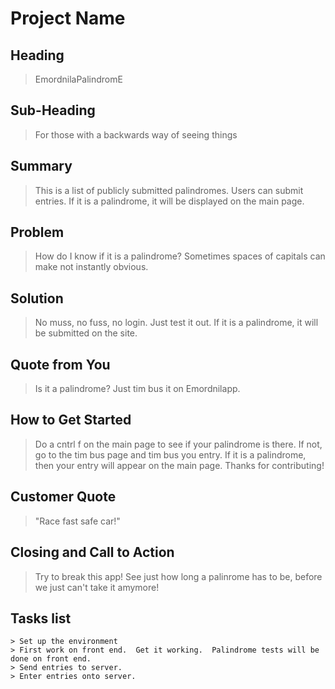 # Project Name #

<!-- 
> This material was originally posted [here](http://www.quora.com/What-is-Amazons-approach-to-product-development-and-product-management). It is reproduced here for posterities sake.

There is an approach called "working backwards" that is widely used at Amazon. They work backwards from the customer, rather than starting with an idea for a product and trying to bolt customers onto it. While working backwards can be applied to any specific product decision, using this approach is especially important when developing new products or features.

For new initiatives a product manager typically starts by writing an internal press release announcing the finished product. The target audience for the press release is the new/updated product's customers, which can be retail customers or internal users of a tool or technology. Internal press releases are centered around the customer problem, how current solutions (internal or external) fail, and how the new product will blow away existing solutions.

If the benefits listed don't sound very interesting or exciting to customers, then perhaps they're not (and shouldn't be built). Instead, the product manager should keep iterating on the press release until they've come up with benefits that actually sound like benefits. Iterating on a press release is a lot less expensive than iterating on the product itself (and quicker!).

If the press release is more than a page and a half, it is probably too long. Keep it simple. 3-4 sentences for most paragraphs. Cut out the fat. Don't make it into a spec. You can accompany the press release with a FAQ that answers all of the other business or execution questions so the press release can stay focused on what the customer gets. My rule of thumb is that if the press release is hard to write, then the product is probably going to suck. Keep working at it until the outline for each paragraph flows. 

Oh, and I also like to write press-releases in what I call "Oprah-speak" for mainstream consumer products. Imagine you're sitting on Oprah's couch and have just explained the product to her, and then you listen as she explains it to her audience. That's "Oprah-speak", not "Geek-speak".

Once the project moves into development, the press release can be used as a touchstone; a guiding light. The product team can ask themselves, "Are we building what is in the press release?" If they find they're spending time building things that aren't in the press release (overbuilding), they need to ask themselves why. This keeps product development focused on achieving the customer benefits and not building extraneous stuff that takes longer to build, takes resources to maintain, and doesn't provide real customer benefit (at least not enough to warrant inclusion in the press release).
 -->
 
## Heading ##
  > EmordnilaPalindromE

## Sub-Heading ##
  > For those with a backwards way of seeing things

## Summary ##
  > This is a list of publicly submitted palindromes.  Users can submit entries.  If it is a palindrome, it will be displayed on the main page.  

## Problem ##
  > How do I know if it is a palindrome?  Sometimes spaces of capitals can make not instantly obvious.   

## Solution ##
  > No muss, no fuss, no login.  Just test it out.  If it is a palindrome, it will be submitted on the site.  

## Quote from You ##
  > Is it a palindrome?  Just tim bus it on Emordnilapp. 

## How to Get Started ##
  > Do a cntrl f on the main page to see if your palindrome is there.  If not, go to the tim bus page and tim bus you entry.  If it is a palindrome, then your entry will appear on the main page.  Thanks for contributing!

## Customer Quote ##
  > "Race fast safe car!"

## Closing and Call to Action ##
  > Try to break this app!  See just how long a palinrome has to be, before we just can't take it amymore!

## Tasks list ##
	> Set up the environment
	> First work on front end.  Get it working.  Palindrome tests will be done on front end.  
	> Send entries to server.  
	> Enter entries onto server.
